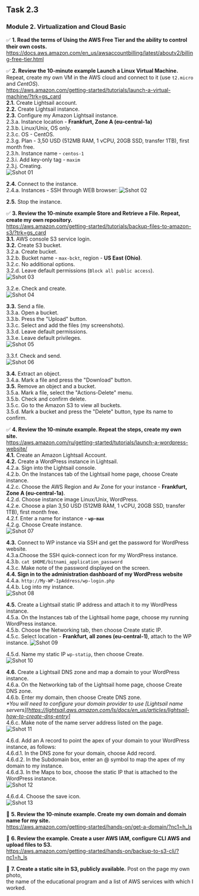 ## Task 2.3
### Module 2. Virtualization and Cloud Basic
:white_check_mark: **1. Read the terms of Using the AWS Free Tier and the ability to control their own costs.**  
https://docs.aws.amazon.com/en_us/awsaccountbilling/latest/aboutv2/billing-free-tier.html  

:white_check_mark: **2. Review the 10-minute example Launch a Linux Virtual Machine.**  
Repeat, create my own VM in the AWS cloud and connect to it (use `t2.micro` and _CentOS_).  
https://aws.amazon.com/getting-started/tutorials/launch-a-virtual-machine/?trk=gs_card  
**2.1.** Create Lightsail account.  
**2.2.** Create Lightsail instance.  
**2.3.** Configure my Amazon Lightsail instance.  
2.3.a. Instance location - **Frankfurt, Zone A (eu-central-1a)**  
2.3.b. Linux/Unix, OS only.  
2.3.c. OS - CentOS.  
2.3.g. Plan - 3,50 USD (512MB RAM, 1 vCPU, 20GB SSD, transfer 1TB), first month free.  
2.3.h. Instance name - `centos-1`   
2.3.i. Add key-only tag - `maxim`  
2.3.j. Creating.  
![Sshot 01](https://github.com/nigth/DevOps_online_Kyiv_2020Q3Q4/blob/master/m2/task2.3/shots/01_create_light_inst.png "Sshot 01")  

**2.4.** Connect to the instance.  
2.4.a. Instances - SSH through WEB browser:
![Sshot 02](https://github.com/nigth/DevOps_online_Kyiv_2020Q3Q4/blob/master/m2/task2.3/shots/02_lightsail_ssh.png "Sshot 02")  

**2.5.** Stop the instance.  

:white_check_mark: **3. Review the 10-minute example Store and Retrieve a File. Repeat, create my own repository.**  
https://aws.amazon.com/getting-started/tutorials/backup-files-to-amazon-s3/?trk=gs_card  
**3.1.** AWS console S3 service login.  
**3.2.** Create S3 bucket.  
3.2.a. Create bucket.  
3.2.b. Bucket name - `max-bckt`, region - **US East (Ohio)**.  
3.2.c. No additional options.  
3.2.d. Leave default permissions (`Block all public access`).  
![Sshot 03](https://github.com/nigth/DevOps_online_Kyiv_2020Q3Q4/blob/master/m2/task2.3/shots/03_create_bucket.png "Sshot 03")  

3.2.e. Check and create.  
![Sshot 04](https://github.com/nigth/DevOps_online_Kyiv_2020Q3Q4/blob/master/m2/task2.3/shots/04_manage_buckets.png "Sshot 04")  

**3.3.** Send a file.  
3.3.a. Open a bucket.  
3.3.b. Press the "Upload" button.  
3.3.c. Select and add the files (my screenshots).  
3.3.d. Leave default permissions.  
3.3.e. Leave default privileges.  
![Sshot 05](https://github.com/nigth/DevOps_online_Kyiv_2020Q3Q4/blob/master/m2/task2.3/shots/05_upload_files.png "Sshot 05")  

3.3.f. Check and send.  
![Sshot 06](https://github.com/nigth/DevOps_online_Kyiv_2020Q3Q4/blob/master/m2/task2.3/shots/06_files_list.png "Sshot 06")  

**3.4.** Extract an object.  
3.4.a. Mark a file and press the "Download" button.  
**3.5.** Remove an object and a bucket.  
3.5.a. Mark a file, select the "Actions-Delete" menu.  
3.5.b. Check and confirm delete.  
3.5.c. Go to the Amazon S3 to view all buckets.  
3.5.d. Mark a bucket and press the "Delete" button, type its name to confirm.  

:white_check_mark: **4. Review the 10-minute example. Repeat the steps, create my own site.**  
https://aws.amazon.com/ru/getting-started/tutorials/launch-a-wordpress-website/  
**4.1.** Create an Amazon Lightsail Account.  
**4.2.** Create a WordPress instance in Lightsail.  
4.2.a. Sign into the Lightsail console.  
4.2.b. On the Instances tab of the Lightsail home page, choose Create instance.  
4.2.c. Choose the AWS Region and Av Zone for your instance - **Frankfurt, Zone A (eu-central-1a)**.  
4.2.d. Choose instance image Linux/Unix, WordPress.  
4.2.e. Choose a plan 3,50 USD (512MB RAM, 1 vCPU, 20GB SSD, transfer 1TB), first month free.   
4.2.f. Enter a name for instance - **`wp-max`**  
4.2.g. Choose Create instance.  
![Sshot 07](https://github.com/nigth/DevOps_online_Kyiv_2020Q3Q4/blob/master/m2/task2.3/shots/07_wordpress_lightsail.png "Sshot 07")  

**4.3.** Connect to WP instance via SSH and get the password for WordPress website.  
4.3.a.Choose the SSH quick-connect icon for my WordPress instance.  
4.3.b. `cat $HOME/bitnami_application_password`  
4.3.c. Make note of the password displayed on the screen.  
**4.4. Sign in to the administration dashboard of my WordPress website**  
4.4.a. `http://My-WP-IpAddress/wp-login.php`  
4.4.b. Log into my instance.  
![Sshot 08](https://github.com/nigth/DevOps_online_Kyiv_2020Q3Q4/blob/master/m2/task2.3/shots/08_wp_dashboard.png "Sshot 08")  

**4.5.** Create a Lightsail static IP address and attach it to my WordPress instance.  
4.5.a. On the Instances tab of the Lightsail home page, choose my running WordPress instance.  
4.5.b. Choose the Networking tab, then choose Create static IP.  
4.5.c. Select location - **Frankfurt, all zones (eu-central-1)**, attach to the WP instance. 
![Sshot 09](https://github.com/nigth/DevOps_online_Kyiv_2020Q3Q4/blob/master/m2/task2.3/shots/09_wp_stat_ip.png "Sshot 09")  

4.5.d. Name my static IP `wp-statip`, then choose Create.  
![Sshot 10](https://github.com/nigth/DevOps_online_Kyiv_2020Q3Q4/blob/master/m2/task2.3/shots/10_wp_get_statip.png "Sshot 10")  

**4.6.** Create a Lightsail DNS zone and map a domain to your WordPress instance.  
4.6.a. On the Networking tab of the Lightsail home page, choose Create DNS zone.  
4.6.b. Enter my domain, then choose Create DNS zone.  
 _*You will need to configure your domain provider to use [Lightsail name servers][https://lightsail.aws.amazon.com/ls/docs/en_us/articles/lightsail-how-to-create-dns-entry]_  
4.6.с. Make note of the name server address listed on the page.  
![Sshot 11](https://github.com/nigth/DevOps_online_Kyiv_2020Q3Q4/blob/master/m2/task2.3/shots/11_dns_zone_created.png "Sshot 11")  

4.6.d. Add an A record to point the apex of your domain to your WordPress instance, as follows:  
4.6.d.1. In the DNS zone for your domain, choose Add record.  
4.6.d.2. In the Subdomain box, enter an @ symbol to map the apex of my domain to my instance.  
4.6.d.3. In the Maps to box, choose the static IP that is attached to the WordPress instance.  
![Sshot 12](https://github.com/nigth/DevOps_online_Kyiv_2020Q3Q4/blob/master/m2/task2.3/shots/12_add_a_record.png "Sshot 12")  

4.6.d.4. Choose the save icon.  
![Sshot 13](https://github.com/nigth/DevOps_online_Kyiv_2020Q3Q4/blob/master/m2/task2.3/shots/13_a_record_added.png "Sshot 13")  

:black_square_button: **5. Review the 10-minute example. Create my own domain and domain name for my site.**  
https://aws.amazon.com/getting-started/hands-on/get-a-domain/?nc1=h_ls  

:black_square_button: **6. Review the example. Create a user AWS IAM, configure CLI AWS and upload files to S3.**  
https://aws.amazon.com/getting-started/hands-on/backup-to-s3-cli/?nc1=h_ls  

:black_square_button: **7. Create a static site in S3, publicly available.** Post on the page my own photo,  
the name of the educational program and a list of AWS services with which I worked.  


